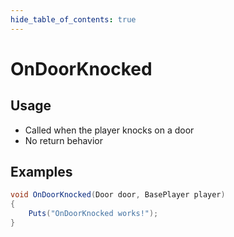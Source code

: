 ```yaml
---
hide_table_of_contents: true
---
```


# OnDoorKnocked

## Usage

* Called when the player knocks on a door
* No return behavior

## Examples

```csharp title=""
void OnDoorKnocked(Door door, BasePlayer player)
{
    Puts("OnDoorKnocked works!");
}
```
